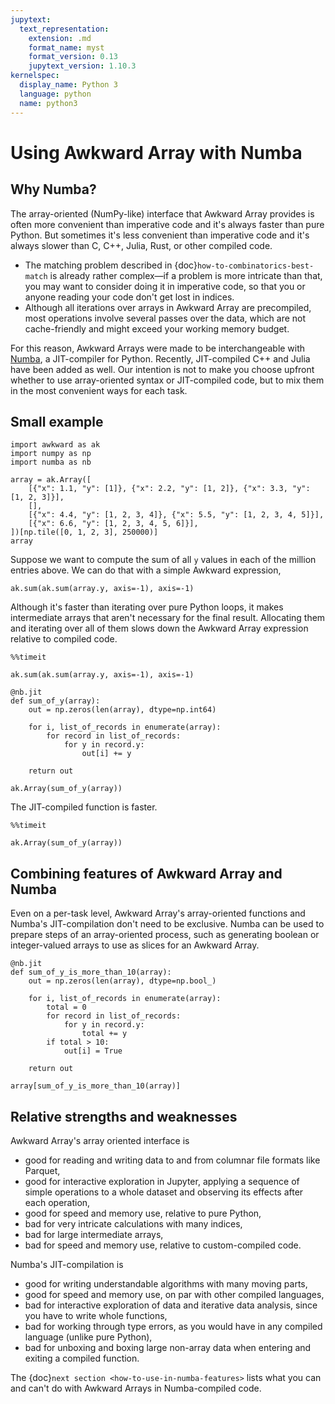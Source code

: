 ```yaml
---
jupytext:
  text_representation:
    extension: .md
    format_name: myst
    format_version: 0.13
    jupytext_version: 1.10.3
kernelspec:
  display_name: Python 3
  language: python
  name: python3
---
```


Using Awkward Array with Numba
==============================

## Why Numba?

The array-oriented (NumPy-like) interface that Awkward Array provides is often more convenient than imperative code and it's always faster than pure Python. But sometimes it's less convenient than imperative code and it's always slower than C, C++, Julia, Rust, or other compiled code.

* The matching problem described in {doc}`how-to-combinatorics-best-match` is already rather complex—if a problem is more intricate than that, you may want to consider doing it in imperative code, so that you or anyone reading your code don't get lost in indices.
* Although all iterations over arrays in Awkward Array are precompiled, most operations involve several passes over the data, which are not cache-friendly and might exceed your working memory budget.

For this reason, Awkward Arrays were made to be interchangeable with [Numba](https://numba.pydata.org/), a JIT-compiler for Python. Recently, JIT-compiled C++ and Julia have been added as well. Our intention is not to make you choose upfront whether to use array-oriented syntax or JIT-compiled code, but to mix them in the most convenient ways for each task.

## Small example

```{code-cell} ipython3
import awkward as ak
import numpy as np
import numba as nb
```

```{code-cell} ipython3
array = ak.Array([
    [{"x": 1.1, "y": [1]}, {"x": 2.2, "y": [1, 2]}, {"x": 3.3, "y": [1, 2, 3]}],
    [],
    [{"x": 4.4, "y": [1, 2, 3, 4]}, {"x": 5.5, "y": [1, 2, 3, 4, 5]}],
    [{"x": 6.6, "y": [1, 2, 3, 4, 5, 6]}],
])[np.tile([0, 1, 2, 3], 250000)]
array
```

Suppose we want to compute the sum of all `y` values in each of the million entries above. We can do that with a simple Awkward expression,

```{code-cell} ipython3
ak.sum(ak.sum(array.y, axis=-1), axis=-1)
```

Although it's faster than iterating over pure Python loops, it makes intermediate arrays that aren't necessary for the final result. Allocating them and iterating over all of them slows down the Awkward Array expression relative to compiled code.

```{code-cell} ipython3
%%timeit

ak.sum(ak.sum(array.y, axis=-1), axis=-1)
```

```{code-cell} ipython3
@nb.jit
def sum_of_y(array):
    out = np.zeros(len(array), dtype=np.int64)

    for i, list_of_records in enumerate(array):
        for record in list_of_records:
            for y in record.y:
                out[i] += y

    return out
```

```{code-cell} ipython3
ak.Array(sum_of_y(array))
```

The JIT-compiled function is faster.

```{code-cell} ipython3
%%timeit

ak.Array(sum_of_y(array))
```

## Combining features of Awkward Array and Numba

Even on a per-task level, Awkward Array's array-oriented functions and Numba's JIT-compilation don't need to be exclusive. Numba can be used to prepare steps of an array-oriented process, such as generating boolean or integer-valued arrays to use as slices for an Awkward Array.

```{code-cell} ipython3
@nb.jit
def sum_of_y_is_more_than_10(array):
    out = np.zeros(len(array), dtype=np.bool_)

    for i, list_of_records in enumerate(array):
        total = 0
        for record in list_of_records:
            for y in record.y:
                total += y
        if total > 10:
            out[i] = True

    return out
```

```{code-cell} ipython3
array[sum_of_y_is_more_than_10(array)]
```

## Relative strengths and weaknesses

Awkward Array's array oriented interface is

* good for reading and writing data to and from columnar file formats like Parquet,
* good for interactive exploration in Jupyter, applying a sequence of simple operations to a whole dataset and observing its effects after each operation,
* good for speed and memory use, relative to pure Python,
* bad for very intricate calculations with many indices,
* bad for large intermediate arrays,
* bad for speed and memory use, relative to custom-compiled code.

Numba's JIT-compilation is

* good for writing understandable algorithms with many moving parts,
* good for speed and memory use, on par with other compiled languages,
* bad for interactive exploration of data and iterative data analysis, since you have to write whole functions,
* bad for working through type errors, as you would have in any compiled language (unlike pure Python),
* bad for unboxing and boxing large non-array data when entering and exiting a compiled function.

The {doc}`next section <how-to-use-in-numba-features>` lists what you can and can't do with Awkward Arrays in Numba-compiled code.
